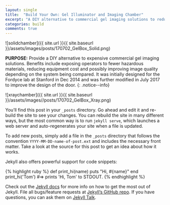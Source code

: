 ```yaml
---
layout: single
title:  "Build Your Own: Gel Illuminator and Imaging Chamber"
excerpt: "A DIY alternative to commercial gel imaging solutions to reduce exposure to hazardous materials and reduce upfront equipment costs."
categories: build
comments: true
---
```


![solidchamber]({{ site.url }}{{ site.baseurl }}/assets/images/posts/170702_GelBox_Solid.png)

**PURPOSE:** Provide a DIY alternative to expensive commercial gel imaging solutions. Benefits include exposing operators to fewer hazardous materials, reducing equipment cost and possibly improving image quality depending on the system being compared. It was initially designed for the Fordyce lab at Stanford in Dec 2014 and was further modified in July 2017 to improve the design of the door.
{: .notice--info}


![xraychamber]({{ site.url }}{{ site.baseurl }}/assets/images//posts/170702_GelBox_Xray.png)

You’ll find this post in your `_posts` directory. Go ahead and edit it and re-build the site to see your changes. You can rebuild the site in many different ways, but the most common way is to run `jekyll serve`, which launches a web server and auto-regenerates your site when a file is updated.

To add new posts, simply add a file in the `_posts` directory that follows the convention `YYYY-MM-DD-name-of-post.ext` and includes the necessary front matter. Take a look at the source for this post to get an idea about how it works.

Jekyll also offers powerful support for code snippets:

{% highlight ruby %}
def print_hi(name)
  puts "Hi, #{name}"
end
print_hi('Tom')
#=> prints 'Hi, Tom' to STDOUT.
{% endhighlight %}

Check out the [Jekyll docs][jekyll-docs] for more info on how to get the most out of Jekyll. File all bugs/feature requests at [Jekyll’s GitHub repo][jekyll-gh]. If you have questions, you can ask them on [Jekyll Talk][jekyll-talk].

[jekyll-docs]: https://jekyllrb.com/docs/home
[jekyll-gh]:   https://github.com/jekyll/jekyll
[jekyll-talk]: https://talk.jekyllrb.com/
